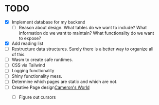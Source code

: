 # TODO
- [X] Implement database for my backend
    - [ ] Reason about design. What tables do we want to include? What information do we want to maintain? What functionality do we want to expose?
- [X] Add reading list 
- [ ] Restructure data structures. Surely there is a better way to organize all of this
- [ ] Wasm to create safe runtimes.
- [ ] CSS via Tailwind 
- [ ] Logging functionality
- [ ] Shiny functionality
  mess.
- [ ] Determine which pages are static and which are not.
- [ ] Creative Page design[Cameron's World](https://www.cameronsworld.net/)
    - [ ] Figure out cursors

